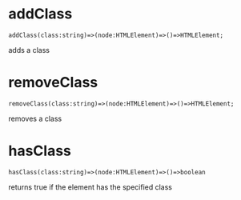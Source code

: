 # addClass

`addClass(class:string)=>(node:HTMLElement)=>()=>HTMLElement;`

adds a class

# removeClass

`removeClass(class:string)=>(node:HTMLElement)=>()=>HTMLElement;`

removes a class

# hasClass

`hasClass(class:string)=>(node:HTMLElement)=>()=>boolean`

returns true if the element has the specified class